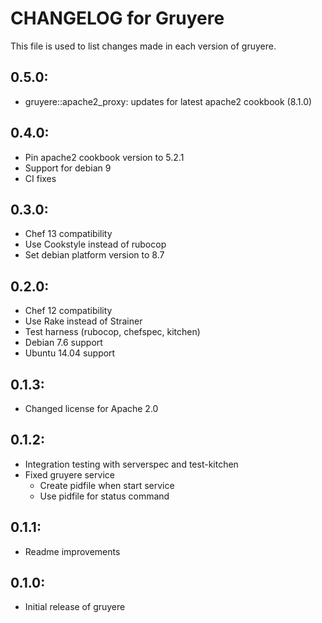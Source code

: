 # CHANGELOG for Gruyere

This file is used to list changes made in each version of gruyere.

## 0.5.0:

* gruyere::apache2_proxy: updates for latest apache2 cookbook (8.1.0)

## 0.4.0:

* Pin apache2 cookbook version to 5.2.1
* Support for debian 9
* CI fixes

## 0.3.0:

* Chef 13 compatibility
* Use Cookstyle instead of rubocop
* Set debian platform version to 8.7

## 0.2.0:

* Chef 12 compatibility
* Use Rake instead of Strainer
* Test harness (rubocop, chefspec, kitchen)
* Debian 7.6 support
* Ubuntu 14.04 support

## 0.1.3:

* Changed license for Apache 2.0

## 0.1.2:

* Integration testing with serverspec and test-kitchen
* Fixed gruyere service
  - Create pidfile when start service
  - Use pidfile for status command

## 0.1.1:

* Readme improvements

## 0.1.0:

* Initial release of gruyere
